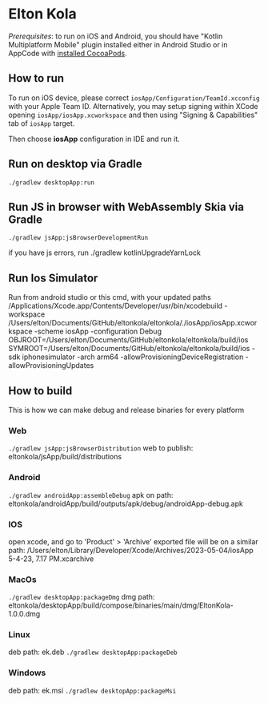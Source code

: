 # Elton Kola


*Prerequisites*: to run on iOS and Android, you should have "Kotlin Multiplatform Mobile" plugin installed either 
                 in Android Studio or in AppCode with [installed CocoaPods](https://kotlinlang.org/docs/native-cocoapods.html).


## How to run 

To run on iOS device, please correct `iosApp/Configuration/TeamId.xcconfig` with your Apple Team ID. 
Alternatively, you may setup signing within XCode opening `iosApp/iosApp.xcworkspace` and then 
using "Signing & Capabilities" tab of `iosApp` target.

Then choose **iosApp** configuration in IDE and run it. 

## Run on desktop via Gradle

`./gradlew desktopApp:run`

## Run JS in browser with WebAssembly Skia via Gradle

`./gradlew jsApp:jsBrowserDevelopmentRun`

if you have js errors, run
./gradlew  kotlinUpgradeYarnLock

## Run Ios Simulator
Run from android studio or this cmd, with your updated paths
/Applications/Xcode.app/Contents/Developer/usr/bin/xcodebuild -workspace /Users/elton/Documents/GitHub/eltonkola/eltonkola/./iosApp/iosApp.xcworkspace -scheme iosApp -configuration Debug OBJROOT=/Users/elton/Documents/GitHub/eltonkola/eltonkola/build/ios SYMROOT=/Users/elton/Documents/GitHub/eltonkola/eltonkola/build/ios -sdk iphonesimulator -arch arm64 -allowProvisioningDeviceRegistration -allowProvisioningUpdates


## How to build
This is how we can make debug and release binaries for every platform

### Web

`./gradlew jsApp:jsBrowserDistribution`
web to publish:
eltonkola/jsApp/build/distributions

### Android

`./gradlew androidApp:assembleDebug`
apk on path:
eltonkola/androidApp/build/outputs/apk/debug/androidApp-debug.apk

### IOS
open xcode, and go to 'Product' > 'Archive'
exported file will be on a similar path:
/Users/elton/Library/Developer/Xcode/Archives/2023-05-04/iosApp 5-4-23, 7.17 PM.xcarchive

### MacOs
`./gradlew desktopApp:packageDmg`
dmg path:
eltonkola/desktopApp/build/compose/binaries/main/dmg/EltonKola-1.0.0.dmg

### Linux
deb path: ek.deb
`./gradlew desktopApp:packageDeb`

### Windows
deb path: ek.msi
`./gradlew desktopApp:packageMsi`

